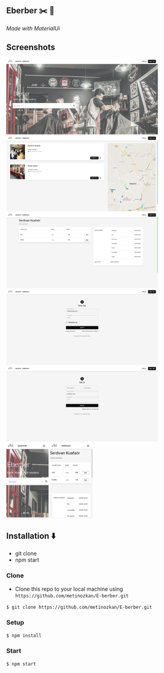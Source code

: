 ## Eberber :scissors: :convenience_store:

_Made with MaterialUi_

## Screenshots

<div align="left" style="margin-bottom:1em">
    <img src="./src/screenshots/screenshot1.jpg" width="auto" height="200"/>
    <img src="./src/screenshots/screenshot2.png" width="auto" height="200"/>
    <img src="./src/screenshots/screenshot3.png" width="auto" height="200"/>
    <img src="./src/screenshots/screenshot4.png" width="auto" height="200"/>
    <img src="./src/screenshots/screenshot5.png" width="auto" height="200"/>
    <img src="./src/screenshots/screenshot6.png" width="auto" height="200"/>
    <img src="./src/screenshots/screenshot7.png" width="auto" height="200"/>
</div>

## Installation :arrow_down:

- git clone
- npm start

### Clone

- Clone this repo to your local machine using `https://github.com/metinozkan/E-berber.git`

```shell
$ git clone https://github.com/metinozkan/E-berber.git
```

### Setup

```shell
$ npm install
```

### Start

```shell
$ npm start
```
